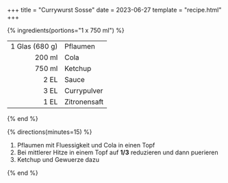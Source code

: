 +++
title = "Currywurst Sosse"
date = 2023-06-27
template = "recipe.html"
+++

{% ingredients(portions="1 x 750 ml") %}

| | |
|-:|:-|
| 1 Glas (680 g) | Pflaumen |
| 200 ml | Cola |
| 750 ml | Ketchup |
| 2 EL | Sauce |
| 3 EL | Currypulver |
| 1 EL | Zitronensaft |

{% end %}

{% directions(minutes=15) %}

1. Pflaumen mit Fluessigkeit und Cola in einen Topf
2. Bei mittlerer Hitze in einem Topf auf **1/3** reduzieren und dann puerieren
3. Ketchup und Gewuerze dazu

{% end %}


